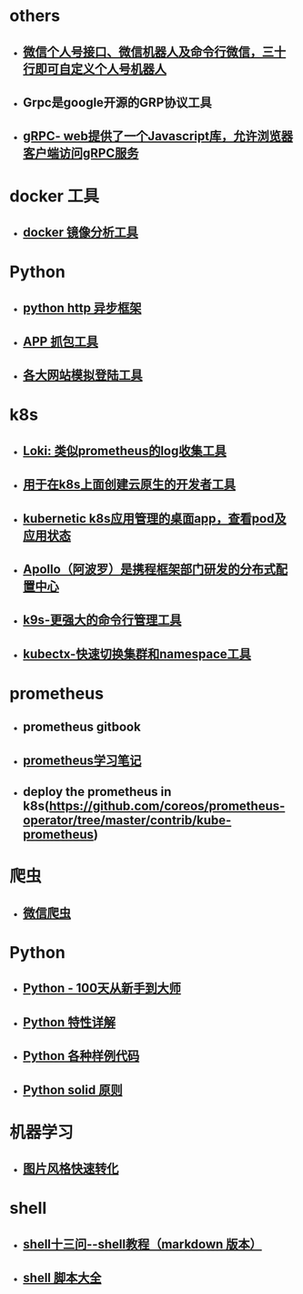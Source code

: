 # others
- ##  [微信个人号接口、微信机器人及命令行微信，三十行即可自定义个人号机器人](https://github.com/littlecodersh/ItChat)
- ## Grpc是google开源的GRP协议工具
- ## [gRPC- web提供了一个Javascript库，允许浏览器客户端访问gRPC服务](https://github.com/grpc/grpc-web)

# docker 工具
- ## [docker 镜像分析工具](https://github.com/wagoodman/dive) 

# Python
- ## [python http 异步框架](https://github.com/kennethreitz/responder)
- ## [APP 抓包工具](https://github.com/mitmproxy/mitmproxy)
- ## [各大网站模拟登陆工具](https://github.com/CriseLYJ/awesome-python-login-model)

# k8s
- ## [Loki: 类似prometheus的log收集工具](https://github.com/grafana/loki)
- ## [用于在k8s上面创建云原生的开发者工具](https://github.com/Azure/draft)
- ## [kubernetic k8s应用管理的桌面app，查看pod及应用状态](https://github.com/harbur/kubernetic)
- ## [Apollo（阿波罗）是携程框架部门研发的分布式配置中心](https://github.com/ctripcorp/apollo)
- ## [k9s-更强大的命令行管理工具](https://github.com/derailed/k9s)
- ## [kubectx-快速切换集群和namespace工具](https://github.com/ahmetb/kubectx)

# prometheus
- ## prometheus gitbook
- ## [prometheus学习笔记](https://yunlzheng.gitbook.io/prometheus-book/)
- ## deploy the prometheus in k8s(https://github.com/coreos/prometheus-operator/tree/master/contrib/kube-prometheus)

# 爬虫
- ## [微信爬虫](https://github.com/wonderfulsuccess/weixin_crawler)

# Python
- ## [Python - 100天从新手到大师](https://github.com/jackfrued/Python-100-Days)
- ## [Python 特性详解](https://github.com/leisurelicht/wtfpython-cn)
- ## [Python 各种样例代码](https://github.com/gto76/python-cheatsheet)
- ## [Python solid 原则](https://github.com/heykarimoff/solid.python)

# 机器学习
- ## [图片风格快速转化](https://github.com/lengstrom/fast-style-transfer)

# shell
- ## [shell十三问--shell教程（markdown 版本）](https://github.com/wzb56/13_questions_of_shell)
- ## [shell 脚本大全](https://github.com/fengyuhetao/shell)